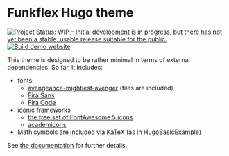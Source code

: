 # Funkflex Hugo theme 
[![Project Status: WIP – Initial development is in progress, but there has not yet been a stable, usable release suitable for the public.](https://www.repostatus.org/badges/latest/wip.svg)](https://www.repostatus.org/#wip)
[![Build demo website](https://github.com/KevCaz/funkyflex/actions/workflows/deploy.yml/badge.svg)](https://github.com/KevCaz/funkyflex/actions/workflows/deploy.yml)

This theme is designed to be rather minimal in terms of external dependencies. So far,
it includes:

- fonts: 
    - [avengeance-mightiest-avenger](https://www.dafont.com/fr/avengeance-mightiest-avenger.font) (files are included)
    - [Fira Sans](https://fonts.google.com/specimen/Fira+Sans)
    - [Fira Code](https://github.com/tonsky/FiraCode)
- iconic frameworks
    - [the free set of FontAwesome 5 icons](https://fontawesome.com/)
    - [academicons](https://jpswalsh.github.io/academicons/)
- Math symbols are included via [KaTeX](https://katex.org/) (as in HugoBasicExample) 


See [the documentation](http://kevcaz.insileco.io/funkyflex/doc/features/) for further details.
